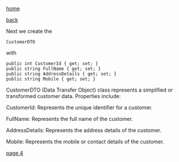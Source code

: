 [home](./page01.md)

[back](./page02.md)


Next we create the
```
CustomerDTO
```

with
```
public int CustomerId { get; set; }
public string FullName { get; set; }
public string AddressDetails { get; set; }
public string Mobile { get; set; } 
```

CustomerDTO (Data Transfer Object) class represents a simplified or transformed customer data.
Properties include:

CustomerId: Represents the unique identifier for a customer.

FullName: Represents the full name of the customer.

AddressDetails: Represents the address details of the customer.

Mobile: Represents the mobile or contact details of the customer.



[page 4](./page04.md)
